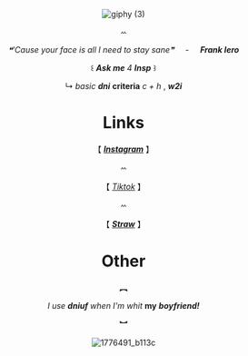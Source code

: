 <div align='center'> 




![giphy (3)](https://github.com/user-attachments/assets/1a140669-5439-4187-a0c4-943476bd285f)


ꕀ




_❝'Cause your face is all I need to stay sane❞_   ‎ ‎  ‎ ‎ -  ‎ ‎ ‎ ‎   **_Frank Iero_**



꒰  **_Ask me_** _4_ **_Insp_** ꒱

↳
  _basic_ **_dni_** **criteria**  _c + h_ ,  **_w2i_**


   # Links

   
 【  [**_Instagram_**](https://www.instagram.com/nercofago/) 】

ꕀ

 【 [_Tiktok_](https://www.tiktok.com/@lnyeccion?is_from_webapp=1&sender_device=pc) 】

ꕀ


【  [**_Straw_**](https://66q.straw.page)  】

# Other

︻


_I use_ **_dniuf_** _when I'm whit_ **my** **_boyfriend!_**


︼





  ![1776491_b113c](https://github.com/user-attachments/assets/8b993013-bbb5-49ad-a147-755436721e8b)

